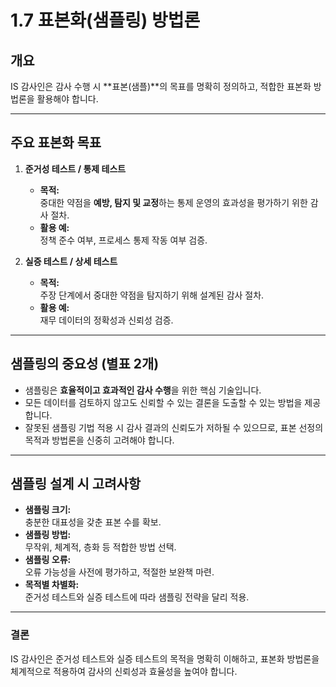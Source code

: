 # 1.7 표본화(샘플링) 방법론

## 개요
IS 감사인은 감사 수행 시 **표본(샘플)**의 목표를 명확히 정의하고, 적합한 표본화 방법론을 활용해야 합니다.

---

## 주요 표본화 목표
1. **준거성 테스트 / 통제 테스트**
   - **목적:**  
     중대한 약점을 **예방, 탐지 및 교정**하는 통제 운영의 효과성을 평가하기 위한 감사 절차.
   - **활용 예:**  
     정책 준수 여부, 프로세스 통제 작동 여부 검증.

2. **실증 테스트 / 상세 테스트**
   - **목적:**  
     주장 단계에서 중대한 약점을 탐지하기 위해 설계된 감사 절차.
   - **활용 예:**  
     재무 데이터의 정확성과 신뢰성 검증.

---

## 샘플링의 중요성 (별표 2개)
- 샘플링은 **효율적이고 효과적인 감사 수행**을 위한 핵심 기술입니다.
- 모든 데이터를 검토하지 않고도 신뢰할 수 있는 결론을 도출할 수 있는 방법을 제공합니다.
- 잘못된 샘플링 기법 적용 시 감사 결과의 신뢰도가 저하될 수 있으므로, 표본 선정의 목적과 방법론을 신중히 고려해야 합니다.

---

## 샘플링 설계 시 고려사항
- **샘플링 크기:**  
  충분한 대표성을 갖춘 표본 수를 확보.
- **샘플링 방법:**  
  무작위, 체계적, 층화 등 적합한 방법 선택.
- **샘플링 오류:**  
  오류 가능성을 사전에 평가하고, 적절한 보완책 마련.
- **목적별 차별화:**  
  준거성 테스트와 실증 테스트에 따라 샘플링 전략을 달리 적용.

---

### 결론
IS 감사인은 준거성 테스트와 실증 테스트의 목적을 명확히 이해하고, 표본화 방법론을 체계적으로 적용하여 감사의 신뢰성과 효율성을 높여야 합니다.
